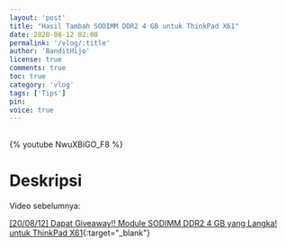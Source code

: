 ```yaml
---
layout: 'post'
title: "Hasil Tambah SODIMM DDR2 4 GB untuk ThinkPad X61"
date: 2020-08-12 02:00
permalink: '/vlog/:title'
author: 'BanditHijo'
license: true
comments: true
toc: true
category: 'vlog'
tags: ['Tips']
pin:
voice: true
---
```


<div style="margin-top:30px;"></div>

{% youtube NwuXBiGO_F8 %}

# Deskripsi

Video sebelumnya:

[[20/08/12] Dapat Giveaway!! Module SODIMM DDR2 4 GB yang Langka! untuk ThinkPad X61](https://youtu.be/bSihCMxOqM4){:target="_blank"}
